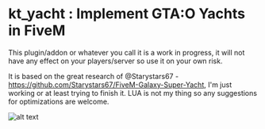 # kt_yacht : Implement GTA:O Yachts in FiveM

This plugin/addon or whatever you call it is a work in progress, it will not have any effect on your players/server so use it on your own risk.

It is based on the great research of @Starystars67 - https://github.com/Starystars67/FiveM-Galaxy-Super-Yacht, I'm just working or at least trying to finish it.
LUA is not my thing so any suggestions for optimizations are welcome.


![alt text](https://vignette.wikia.nocookie.net/gtawiki/images/a/ab/SanAndreas-GTAV-YachtLocations.jpg/revision/latest/scale-to-width-down/1000?cb=20160726175555 "")